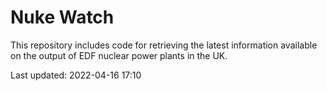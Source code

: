 # Nuke Watch

This repository includes code for retrieving the latest information available on the output of EDF nuclear power plants in the UK.

Last updated: 2022-04-16 17:10